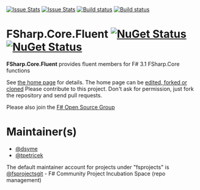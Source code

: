 [![Issue Stats](http://issuestats.com/github/fsprojects/FSharp.Core.Fluent/badge/issue)](http://issuestats.com/github/fsprojects/FSharp.Core.Fluent)
[![Issue Stats](http://issuestats.com/github/fsprojects/FSharp.Core.Fluent/badge/pr)](http://issuestats.com/github/fsprojects/FSharp.Core.Fluent)
[![Build status](https://ci.appveyor.com/api/projects/status/22wknie0x5c2jfuo/branch/master?svg=true)](https://ci.appveyor.com/project/SteffenForkmann/fsharp-control-Fluent/branch/master)
[![Build status](https://travis-ci.org/fsprojects/FSharp.Core.Fluent.svg?branch=master)](https://travis-ci.org/fsprojects/FSharp.Core.Fluent)

# FSharp.Core.Fluent [![NuGet Status](http://img.shields.io/nuget/v/FSharp.Core.Fluent-3.1.svg?style=flat)](https://www.nuget.org/packages/FSharp.Core.Fluent-3.1/)  [![NuGet Status](http://img.shields.io/nuget/v/FSharp.Core.Fluent-4.0.svg?style=flat)](https://www.nuget.org/packages/FSharp.Core.Fluent-4.0/)

**FSharp.Core.Fluent** provides fluent members for F# 3.1 FSharp.Core functions

See [the home page](http://fsprojects.github.io/FSharp.Core.Fluent/) for details. The home page can be [edited, forked or cloned](https://github.com/fsprojects/FSharp.Core.Fluent/tree/master/docs/content)
Please contribute to this project. Don't ask for permission, just fork the repository and send pull requests.

Please also join the [F# Open Source Group](http://fsharp.github.io)

# Maintainer(s)

- [@dsyme](https://github.com/dsyme)
- [@tpetricek](https://github.com/tpetricek)

The default maintainer account for projects under "fsprojects" is [@fsprojectsgit](https://github.com/fsprojectsgit) - F# Community Project Incubation Space (repo management)
